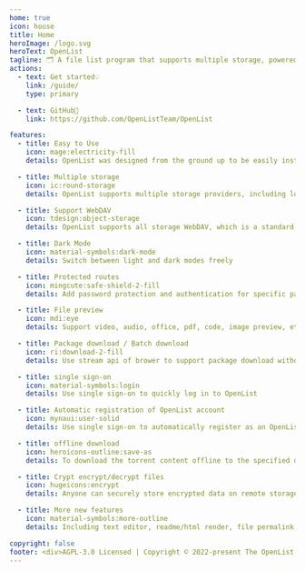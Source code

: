 ```yaml
---
home: true
icon: house
title: Home
heroImage: /logo.svg
heroText: OpenList
tagline: 🗂️ A file list program that supports multiple storage, powered by Gin and Solidjs.
actions:
  - text: Get started💡
    link: /guide/
    type: primary

  - text: GitHub🌱
    link: https://github.com/OpenListTeam/OpenList

features:
  - title: Easy to Use
    icon: mage:electricity-fill
    details: OpenList was designed from the ground up to be easily installed and it can be used on all platforms.

  - title: Multiple storage
    icon: ic:round-storage
    details: OpenList supports multiple storage providers, including local storage, Aliyundrive, Onedrive, Google Drive, etc., and is easily expand.

  - title: Support WebDAV
    icon: tdesign:object-storage
    details: OpenList supports all storage WebDAV, which is a standard for accessing files on.

  - title: Dark Mode
    icon: material-symbols:dark-mode
    details: Switch between light and dark modes freely

  - title: Protected routes
    icon: mingcute:safe-shield-2-fill
    details: Add password protection and authentication for specific path

  - title: File preview
    icon: mdi:eye
    details: Support video, audio, office, pdf, code, image preview, etc. Even ipa install

  - title: Package download / Batch download
    icon: ri:download-2-fill
    details: Use stream api of brower to support package download without server usage / Batch download support folder using Aria2

  - title: single sign-on
    icon: material-symbols:login
    details: Use single sign-on to quickly log in to OpenList

  - title: Automatic registration of OpenList account
    icon: mynaui:user-solid
    details: Use single sign-on to automatically register as an OpenList account to quickly register

  - title: offline download
    icon: heroicons-outline:save-as
    details: To download the torrent content offline to the specified directory, a good network environment is required

  - title: Crypt encrypt/decrypt files
    icon: hugeicons:encrypt
    details: Anyone can securely store encrypted data on remote storage providers. Data is stored in a Crypt, and the provider can only see the Crypt, not your data.

  - title: More new features
    icon: material-symbols:more-outline
    details: Including text editor, readme/html render, file permalink, cloudflare workers proxy, etc.

copyright: false
footer: <div>AGPL-3.0 Licensed | Copyright © 2022-present The OpenList Team</div>
---
```

